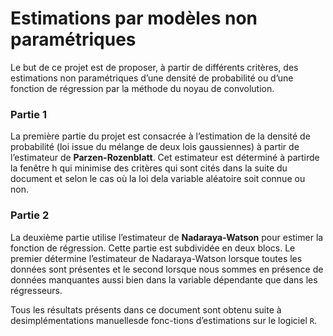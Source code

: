 # Estimations par modèles non paramétriques

Le but de ce projet est de proposer, à partir de différents critères, des estimations non paramétriques d’une densité de probabilité ou d’une fonction de régression par la méthode du noyau de convolution.

### Partie 1
La première partie du projet est consacrée à l’estimation de la densité de probabilité (loi issue du mélange de deux lois gaussiennes) à partir de l’estimateur de **Parzen-Rozenblatt**. Cet estimateur est déterminé à partirde la fenêtre h qui minimise des critères qui sont cités dans la suite du document et selon le cas où la loi dela variable aléatoire soit connue ou non.

### Partie 2
La  deuxième  partie  utilise  l’estimateur  de  **Nadaraya-Watson**  pour  estimer  la  fonction  de  régression.  Cette partie est subdividée en deux blocs. Le premier détermine l’estimateur de Nadaraya-Watson lorsque toutes les données sont présentes et le second lorsque nous sommes en présence de données manquantes aussi bien dans la variable dépendante que dans les régresseurs.

Tous les résultats présents dans ce document sont obtenu suite à desimplémentations manuellesde fonc-tions d’estimations sur le logiciel `R`.

